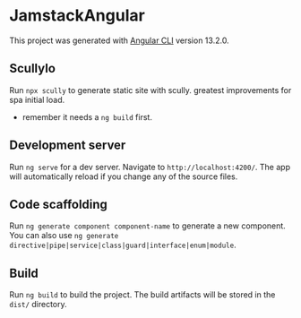 # JamstackAngular

This project was generated with [Angular CLI](https://github.com/angular/angular-cli) version 13.2.0.

## ScullyIo

Run `npx scully` to generate static site with scully. greatest improvements for spa initial load.
- remember it needs  a `ng build` first.


## Development server

Run `ng serve` for a dev server. Navigate to `http://localhost:4200/`. The app will automatically reload if you change any of the source files.

## Code scaffolding

Run `ng generate component component-name` to generate a new component. You can also use `ng generate directive|pipe|service|class|guard|interface|enum|module`.

## Build

Run `ng build` to build the project. The build artifacts will be stored in the `dist/` directory.

